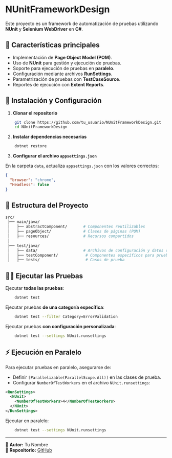 # NUnitFrameworkDesign

Este proyecto es un framework de automatización de pruebas utilizando **NUnit** y **Selenium WebDriver** en **C#**.

## 📌 Características principales

- Implementación de **Page Object Model (POM)**.
- Uso de **NUnit** para gestión y ejecución de pruebas.
- Soporte para ejecución de pruebas en **paralelo**.
- Configuración mediante archivos **RunSettings**.
- Parametrización de pruebas con **TestCaseSource**.
- Reportes de ejecución con **Extent Reports**.

## 🚀 Instalación y Configuración

1. **Clonar el repositorio**
```sh
    git clone https://github.com/tu_usuario/NUnitFrameworkDesign.git
    cd NUnitFrameworkDesign
```

2. **Instalar dependencias necesarias**
```sh
    dotnet restore
```

3. **Configurar el archivo `appsettings.json`**

En la carpeta `data`, actualiza `appsettings.json` con los valores correctos:
```json
{
  "browser": "chrome",
  "Headless": false
}
```

## 📁 Estructura del Proyecto
```bash
src/
 ├── main/java/
 │   ├── abstractComponent/       # Componentes reutilizables
 │   ├── pageObject/              # Clases de páginas (POM)
 │   ├── resources/               # Recursos compartidos
 │
 ├── test/java/
 │   ├── data/                    # Archivos de configuración y datos de prueba
 │   ├── testComponent/            # Componentes específicos para pruebas
 │   ├── tests/                    # Casos de prueba
```

## 🏃‍♂️ Ejecutar las Pruebas

Ejecutar **todas las pruebas**:
```sh
    dotnet test
```

Ejecutar pruebas **de una categoría específica**:
```sh
    dotnet test --filter Category=ErrorValidation
```

Ejecutar pruebas **con configuración personalizada**:
```sh
    dotnet test --settings NUnit.runsettings
```

## ⚡ Ejecución en Paralelo
Para ejecutar pruebas en paralelo, asegurarse de:
- Definir `[Parallelizable(ParallelScope.All)]` en las clases de prueba.
- Configurar `NumberOfTestWorkers` en el archivo `NUnit.runsettings`:

```xml
<RunSettings>
  <NUnit>
    <NumberOfTestWorkers>4</NumberOfTestWorkers>
  </NUnit>
</RunSettings>
```

Ejecutar en paralelo:
```sh
    dotnet test --settings NUnit.runsettings
```

---

📌 **Autor:** Tu Nombre  
📌 **Repositorio:** [GitHub](https://github.com/tu_usuario/NUnitFrameworkDesign)
